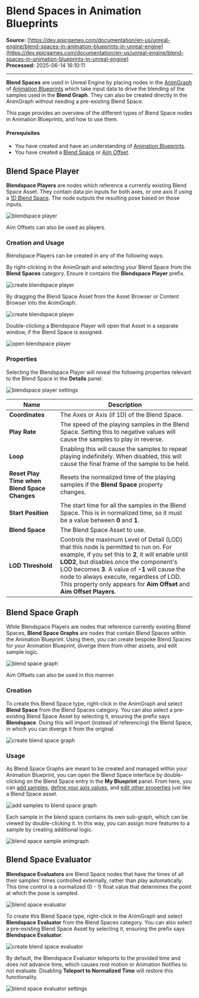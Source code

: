 # Blend Spaces in Animation Blueprints

**Source:** [https://dev.epicgames.com/documentation/en-us/unreal-engine/blend-spaces-in-animation-blueprints-in-unreal-engine](https://dev.epicgames.com/documentation/en-us/unreal-engine/blend-spaces-in-animation-blueprints-in-unreal-engine)  
**Processed:** 2025-06-14 16:10:11

---

**Blend Spaces** are used in Unreal Engine by placing nodes in the [AnimGraph](/documentation/en-us/unreal-engine/graphing-in-animation-blueprints-in-unreal-engine) of [Animation Blueprints](/documentation/en-us/unreal-engine/animation-blueprints-in-unreal-engine) which take input data to drive the blending of the samples used in the **Blend Graph**. They can also be created directly in the AnimGraph without needing a pre-existing Blend Space.

This page provides an overview of the different types of Blend Space nodes in Animation Blueprints, and how to use them.

#### Prerequisites

-   You have created and have an understanding of [Animation Blueprints](/documentation/en-us/unreal-engine/animation-blueprints-in-unreal-engine).
-   You have created a [Blend Space](/documentation/en-us/unreal-engine/blend-spaces-in-unreal-engine) or [Aim Offset](/documentation/en-us/unreal-engine/aim-offset-in-unreal-engine).

## Blend Space Player

**Blendspace Players** are nodes which reference a currently existing Blend Space Asset. They contain data pin inputs for both axes, or one axis if using a [1D Blend Space](/documentation/en-us/unreal-engine/blend-spaces-in-unreal-engine#1d). The node outputs the resulting pose based on those inputs.

![blendspace player](https://d1iv7db44yhgxn.cloudfront.net/documentation/images/4b51d5d4-e7e3-4580-b534-cf2aa9a01dcd/player1.png)

Aim Offsets can also be used as players.

### Creation and Usage

Blendspace Players can be created in any of the following ways:

By right-clicking in the AnimGraph and selecting your Blend Space from the **Blend Spaces** category. Ensure it contains the **Blendspace Player** prefix.

![create blendspace player](https://d1iv7db44yhgxn.cloudfront.net/documentation/images/b9994291-3c4c-4485-8152-156c5cc8b8a1/playercreation1.png)

By dragging the Blend Space Asset from the Asset Browser or Content Browser into the AnimGraph.

![create blendspace player](https://d1iv7db44yhgxn.cloudfront.net/documentation/images/b2c62ea8-44e7-4ac0-90a5-35332fc14496/playercreation2.png)

Double-clicking a Blendspace Player will open that Asset in a separate window, if the Blend Space is assigned.

![open blendspace player](https://d1iv7db44yhgxn.cloudfront.net/documentation/images/3c0d0c13-512f-4f59-a625-6cdcdf23848b/openplayer.gif)

### Properties

Selecting the Blendspace Player will reveal the following properties relevant to the Blend Space in the **Details** panel.

![blendspace player settings](https://d1iv7db44yhgxn.cloudfront.net/documentation/images/d25abe81-742e-4229-8196-178627d056eb/playerproperties.png)

| Name | Description |
| --- | --- |
| **Coordinates** | The Axes or Axis (if 1D) of the Blend Space. |
| **Play Rate** | The speed of the playing samples in the Blend Space. Setting this to negative values will cause the samples to play in reverse. |
| **Loop** | Enabling this will cause the samples to repeat playing indefinitely. When disabled, this will cause the final frame of the sample to be held. |
| **Reset Play Time when Blend Space Changes** | Resets the normalized time of the playing samples if the **Blend Space** property changes. |
| **Start Position** | The start time for all the samples in the Blend Space. This is in normalized time, so it must be a value between **0** and **1**. |
| **Blend Space** | The Blend Space Asset to use. |
| **LOD Threshold** | Controls the maximum Level of Detail (LOD) that this node is permitted to run on. For example, if you set this to **2**, it will enable until **LOD2**, but disables once the component's LOD becomes **3**. A value of **\-1** will cause the node to always execute, regardless of LOD. This property only appears for **Aim Offset** and **Aim Offset Players**. |

## Blend Space Graph

While Blendspace Players are nodes that reference currently existing Blend Spaces, **Blend Space Graphs** are nodes that contain Blend Spaces within the Animation Blueprint. Using them, you can create bespoke Blend Spaces for your Animation Blueprint, diverge them from other assets, and edit sample logic.

![blend space graph](https://d1iv7db44yhgxn.cloudfront.net/documentation/images/8d2c7cf1-8b6b-49d4-a6d2-ea153d87d275/animgraph1.png)

Aim Offsets can also be used in this manner.

### Creation

To create this Blend Space type, right-click in the AnimGraph and select **Blend Space** from the Blend Spaces category. You can also select a pre-existing Blend Space Asset by selecting it, ensuring the prefix says **Blendspace**. Doing this will import (instead of referencing) the Blend Space, in which you can diverge it from the original.

![create blend space graph](https://d1iv7db44yhgxn.cloudfront.net/documentation/images/4af56843-4efd-483f-90d8-34526afa8dde/animgraph2.png)

### Usage

As Blend Space Graphs are meant to be created and managed within your Animation Blueprint, you can open the Blend Space interface by double-clicking on the Blend Space entry in the **My Blueprint** panel. From here, you can [add samples](/documentation/en-us/unreal-engine/blend-spaces-in-unreal-engine#addinganimationstothegraph), [define your axis values](/documentation/en-us/unreal-engine/blend-spaces-in-unreal-engine#definingaxisnamesandranges), and [edit other properties](/documentation/en-us/unreal-engine/blend-spaces-in-unreal-engine#assetdetails) just like a Blend Space asset.

![add samples to blend space graph](https://d1iv7db44yhgxn.cloudfront.net/documentation/images/b23b1850-200b-454d-a695-e04f5a97c596/animgraph3.gif)

Each sample in the blend space contains its own sub-graph, which can be viewed by double-clicking it. In this way, you can assign more features to a sample by creating additional logic.

![blend space sample animgraph](https://d1iv7db44yhgxn.cloudfront.net/documentation/images/40b2a1e7-ca8a-4fd2-9e84-f00902a7fb0a/animgraph4.png)

## Blend Space Evaluator

**Blendspace Evaluators** are Blend Space nodes that have the times of all their samples' times controlled externally, rather than play automatically. This time control is a normalized (0 - 1) float value that determines the point at which the pose is sampled.

![blend space evaluator](https://d1iv7db44yhgxn.cloudfront.net/documentation/images/18422d85-37ec-4f58-b2b6-0e31e725787e/evaluator1.png)

To create this Blend Space type, right-click in the AnimGraph and select **Blendspace** **Evaluator** from the Blend Spaces category. You can also select a pre-existing Blend Space Asset by selecting it, ensuring the prefix says **Blendspace Evaluator**.

![create blend space evaluator](https://d1iv7db44yhgxn.cloudfront.net/documentation/images/345f64f3-b4ce-4c22-8584-9c0a291a476b/evaluator2.png)

By default, the Blendspace Evaluator teleports to the provided time and does not advance time, which causes root motion or Animation Notifies to not evaluate. Disabling **Teleport to Normalized Time** will restore this functionality.

![blend space evaluator settings](https://d1iv7db44yhgxn.cloudfront.net/documentation/images/ca9b63e6-f7ea-4815-8ca9-9f51f2b1129b/evaluator3.png)